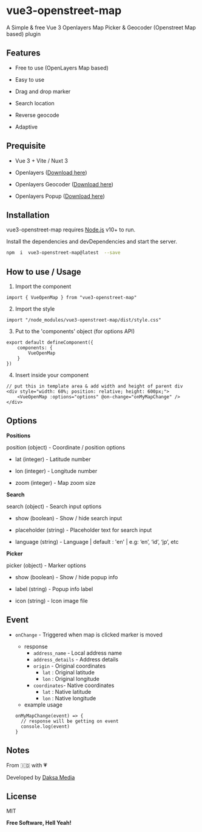 
  

# vue3-openstreet-map


A Simple & free Vue 3 Openlayers Map Picker & Geocoder (Openstreet Map based) plugin



  

## Features

  

- Free to use (OpenLayers Map based)

  

- Easy to use

  

- Drag and drop marker

  

- Search location

  

- Reverse geocode

  

- Adaptive

  

  

## Prequisite

  

  

- Vue 3 + Vite / Nuxt 3

  

- Openlayers ([Download here](https://www.npmjs.com/package/ol))

  

- Openlayers Geocoder ([Download here](https://www.npmjs.com/package/ol-geocoder))

  

- Openlayers Popup ([Download here](https://www.npmjs.com/package/ol-popup))

  

  

## Installation

  

  

vue3-openstreet-map requires [Node.js](https://nodejs.org/) v10+ to run.

  

  

Install the dependencies and devDependencies and start the server.

```sh
npm  i  vue3-openstreet-map@latest  --save
```

  

  

## How to use / Usage

  

  

1. Import the component

  

```
import { VueOpenMap } from "vue3-openstreet-map"
```

  

2. Import the style

  

```
import "/node_modules/vue3-openstreet-map/dist/style.css"
```

  

3. Put to the 'components' object (for options API)

  

```
export default defineComponent({
	components: {
		VueOpenMap
	}
})
```

  

4. Insert inside your component

  

```
// put this in template area & add width and height of parent div
<div style="width: 60%; position: relative; height: 600px;">
	<VueOpenMap :options="options" @on-change="onMyMapChange" />
</div>
```

  

  

## Options

**Positions**

position (object) - Coordinate / position options

- lat (integer) - Latitude number

- lon (integer) - Longitude number

- zoom (integer) - Map zoom size

  

**Search**

search (object) - Search input options

- show (boolean) - Show / hide search input

- placeholder (string) - Placeholder text for search input

- language (string) - Language | default : 'en' | e.g: ‘en’, ‘id’, ‘jp’, etc

  

**Picker**

picker (object) - Marker options

  

- show (boolean) - Show / hide popup info

- label (string) - Popup info label

- icon (string) - Icon image file

  
  

## Event

-  `onChange` - Triggered when map is clicked marker is moved
	- response
		- `address_name` - Local address name
		- `address_details` - Address details
		- `origin` - Original coordinates
			- `lat` : Original latitude
			- `lon` : Original longitude
		- `coordinates`- Native coordinates
			- `lat` : Native latitude
			- `lon` : Native longitude
	- example usage
		
    ```
    onMyMapChange(event) => {
      // response will be getting on event
      console.log(event)
   }
   ```
## Notes

  

From 🇮🇩 with 💗

Developed by [Daksa Media](https://daksamedia.id)

  

  

## License
MIT


**Free Software, Hell Yeah!**
